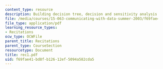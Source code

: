 ```yaml
---
content_type: resource
description: Building decision tree, decision and sensitivity analysis and examples.
file: /media/courses/15-063-communicating-with-data-summer-2003/f69fae41bd8fb12612ef5094a582cda5_rec1.pdf
file_type: application/pdf
learning_resource_types:
- Recitations
ocw_type: OCWFile
parent_title: Recitations
parent_type: CourseSection
resourcetype: Document
title: rec1.pdf
uid: f69fae41-bd8f-b126-12ef-5094a582cda5
---
```

